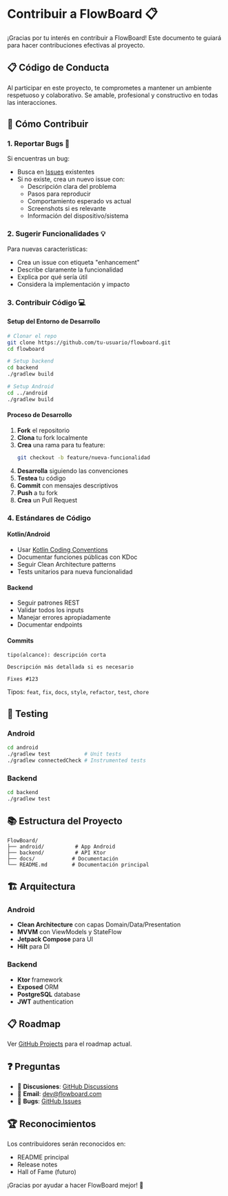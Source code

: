 # Contribuir a FlowBoard 📋

¡Gracias por tu interés en contribuir a FlowBoard! Este documento te guiará para hacer contribuciones efectivas al proyecto.

## 📋 Código de Conducta

Al participar en este proyecto, te comprometes a mantener un ambiente respetuoso y colaborativo. Se amable, profesional y constructivo en todas las interacciones.

## 🚀 Cómo Contribuir

### 1. Reportar Bugs 🐛

Si encuentras un bug:
- Busca en [Issues](https://github.com/tu-usuario/flowboard/issues) existentes
- Si no existe, crea un nuevo issue con:
  - Descripción clara del problema
  - Pasos para reproducir
  - Comportamiento esperado vs actual
  - Screenshots si es relevante
  - Información del dispositivo/sistema

### 2. Sugerir Funcionalidades 💡

Para nuevas características:
- Crea un issue con etiqueta "enhancement"
- Describe claramente la funcionalidad
- Explica por qué sería útil
- Considera la implementación y impacto

### 3. Contribuir Código 💻

#### Setup del Entorno de Desarrollo
```bash
# Clonar el repo
git clone https://github.com/tu-usuario/flowboard.git
cd flowboard

# Setup backend
cd backend
./gradlew build

# Setup Android
cd ../android
./gradlew build
```

#### Proceso de Desarrollo
1. **Fork** el repositorio
2. **Clona** tu fork localmente
3. **Crea** una rama para tu feature:
   ```bash
   git checkout -b feature/nueva-funcionalidad
   ```
4. **Desarrolla** siguiendo las convenciones
5. **Testea** tu código
6. **Commit** con mensajes descriptivos
7. **Push** a tu fork
8. **Crea** un Pull Request

### 4. Estándares de Código

#### Kotlin/Android
- Usar [Kotlin Coding Conventions](https://kotlinlang.org/docs/coding-conventions.html)
- Documentar funciones públicas con KDoc
- Seguir Clean Architecture patterns
- Tests unitarios para nueva funcionalidad

#### Backend
- Seguir patrones REST
- Validar todos los inputs
- Manejar errores apropiadamente
- Documentar endpoints

#### Commits
```
tipo(alcance): descripción corta

Descripción más detallada si es necesario

Fixes #123
```

Tipos: `feat`, `fix`, `docs`, `style`, `refactor`, `test`, `chore`

## 🧪 Testing

### Android
```bash
cd android
./gradlew test           # Unit tests
./gradlew connectedCheck # Instrumented tests
```

### Backend
```bash
cd backend
./gradlew test
```

## 📚 Estructura del Proyecto

```
FlowBoard/
├── android/          # App Android
├── backend/          # API Ktor
├── docs/            # Documentación
└── README.md        # Documentación principal
```

## 🏗️ Arquitectura

### Android
- **Clean Architecture** con capas Domain/Data/Presentation
- **MVVM** con ViewModels y StateFlow
- **Jetpack Compose** para UI
- **Hilt** para DI

### Backend
- **Ktor** framework
- **Exposed** ORM
- **PostgreSQL** database
- **JWT** authentication

## 📋 Roadmap

Ver [GitHub Projects](https://github.com/tu-usuario/flowboard/projects) para el roadmap actual.

## ❓ Preguntas

- 💬 **Discusiones**: [GitHub Discussions](https://github.com/tu-usuario/flowboard/discussions)
- 📧 **Email**: dev@flowboard.com
- 🐛 **Bugs**: [GitHub Issues](https://github.com/tu-usuario/flowboard/issues)

## 🏆 Reconocimientos

Los contribuidores serán reconocidos en:
- README principal
- Release notes
- Hall of Fame (futuro)

¡Gracias por ayudar a hacer FlowBoard mejor! 🚀